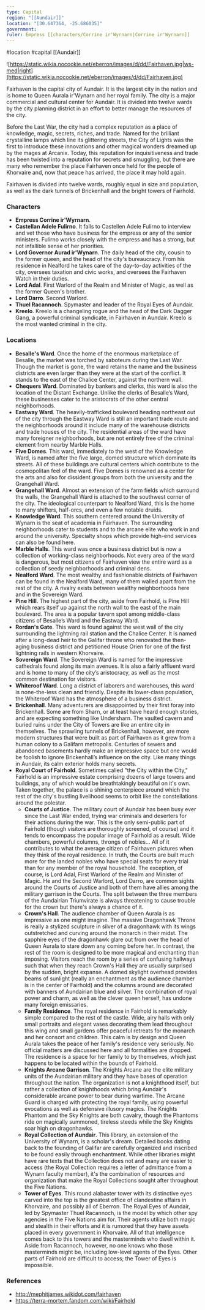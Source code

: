 ```yaml
---
type: Capital
region: "[[Aundair]]"
location: "[30.647364, -25.686035]"
government: 
ruler: Empress [[characters/Corrine ir'Wyrnarn|Corrine ir'Wyrnarn]]
---
```

 #location #capital [[Aundair]]

![https://static.wikia.nocookie.net/eberron/images/d/dd/Fairhaven.jpg|ws-med|right](https://static.wikia.nocookie.net/eberron/images/d/dd/Fairhaven.jpg)

Fairhaven is the capital city of Aundair. It is the largest city in the nation and is home to Queen Aurala ir'Wynarn and her royal family. The city is a major commercial and cultural center for Aundair. It is divided into twelve wards by the city planning district in an effort to better manage the resources of the city.

Before the Last War, the city had a complex reputation as a place of knowledge, magic, secrets, riches, and trade. Named for the brilliant crystalline lamps which line its glittering streets, the City of Lights was the first to introduce these innovations and other magical wonders dreamed up by the mages at Arcanix. Today, this reputation for inquisitiveness and trade has been twisted into a reputation for secrets and smuggling, but there are many who remember the place Fairhaven once held for the people of Khorvaire and, now that peace has arrived, the place it may hold again.

Fairhaven is divided into twelve wards, roughly equal in size and population, as well as the dark tunnels of Brickenhall and the bright towers of Fairhold.

### Characters

* **Empress Corrine ir'Wyrnarn**. 
* **Castellan Adele Fulirno**. It falls to Castellen Adele Fulirno to interview and vet those who have business for the empress or any of the senior ministers. Fulirno works closely with the empress and has a strong, but not infallible sense of her priorities.
* **Lord Governor Aurad ir'Wynarn**. The daily head of the city, cousin to the former queen, and the head of the city's bureaucracy. From his residence in Nealford he takes care of the day-to-day activities of the city, oversees taxation and civic works, and oversees the Fairhaven Watch in their duties.
* **Lord Adal**. First Warlord of the Realm and Minister of Magic, as well as the former Queen's brother.
* **Lord Darro**. Second Warlord.
* **Thuel Racannoch**. Spymaster and leader of the Royal Eyes of Aundair.
* **Kreelo**. Kreelo is a changeling rogue and the head of the Dark Dagger Gang, a powerful criminal syndicate, in Fairhaven in Aundair. Kreelo is the most wanted criminal in the city.

### Locations

* **Besalle's Ward**. Once the home of the enormous marketplace of Besalle, the market was torched by saboteurs during the Last War. Though the market is gone, the ward retains the name and the business districts are even larger than they were at the start of the conflict. It stands to the east of the Chalice Center, against the northern wall.
* **Chequers Ward**. Dominated by bankers and clerks, this ward is also the location of the Distant Exchange. Unlike the clerks of Besalle’s Ward, these businesses cater to the aristocrats of the other central neighborhoods.
* **Eastway Ward**. The heavily-trafficked boulevard heading northeast out of the city through the Eastway Ward is still an important trade route and the neighborhoods around it include many of the warehouse districts and trade houses of the city. The residential areas of the ward have many foreigner neighborhoods, but are not entirely free of the criminal element from nearby Marble Halls.
* **Five Domes**. This ward, immediately to the west of the Knowledge Ward, is named after the five large, domed structure which dominate its streets. All of these buildings are cultural centers which contribute to the cosmopolitan feel of the ward. Five Domes is renowned as a center for the arts and also for dissident groups from both the university and the Grangehall Ward.
* **Grangehall Ward**. Almost an extension of the farm fields which surround the walls, the Grangehall Ward is attached to the southwest corner of the city. The ideological counterpart to Nealford Ward, this is the home to many shifters, half-orcs, and even a few notable druids.
* **Knowledge Ward**. This southern centered around the University of Wynarn is the seat of academia in Fairhaven. The surrounding neighborhoods cater to students and to the arcane elite who work in and around the university. Specialty shops which provide high-end services can also be found here.
* **Marble Halls**. This ward was once a business district but is now a collection of working-class neighborhoods. Not every area of the ward is dangerous, but most citizens of Fairhaven view the entire ward as a collection of seedy neighborhoods and criminal dens. 
* **Nealford Ward**. The most wealthy and fashionable districts of Fairhaven can be found in the Nealford Ward, many of them walled apart from the rest of the city. A rivalry exists between wealthy neighborhoods here and in the Sovereign Ward.
* **Pine Hill**. The highest part of the city, aside from Fairhold, is Pine Hill which rears itself up against the north wall to the east of the main boulevard. The area is a popular tavern spot among middle-class citizens of Besalle’s Ward and the Eastway Ward.
* **Rordan's Gate**. This ward is found against the west wall of the city surrounding the lightning rail station and the Chalice Center. It is named after a long-dead heir to the Galifar throne who renovated the then-aging business district and petitioned House Orien for one of the first lightning rails in western Khorvaire.
* **Sovereign Ward**. The Sovereign Ward is named for the impressive cathedrals found along its main avenues. It is also a fairly affluent ward and is home to many of the city’s aristocracy, as well as the most common destination for visitors.
* **Whiteroof Ward**. Long a district of laborers and warehouses, this ward is none-the-less clean and friendly. Despite its lower-class population, the Whiteroof Ward has the atmosphere of a business district.
* **Brickenhall**. Many adventurers are disappointed by their first foray into Brickenhall. Some are from Sharn, or at least have heard enough stories, and are expecting something like Undersharn. The vaulted cavern and buried ruins under the City of Towers are like an entire city in themselves. The sprawling tunnels of Brickenhall, however, are more modern structures that were built as part of Fairhaven as it grew from a human colony to a Galifarn metropolis. Centuries of sewers and abandoned basements hardly make an impressive space but one would be foolish to ignore Brickenhall’s influence on the city. Like many things in Aundair, its calm exterior holds many secrets.
* **Royal Court of Fairhold**. Sometimes called "the City within the City," Fairhold is an impressive estate comprising dozens of large towers and buildings, any of which would be breathtakingly beautiful on it's own. Taken together, the palace is a shining centerpiece around which the rest of the city's bustling livelihood seems to orbit like the constellations around the polestar.
	* **Courts of Justice**. The military court of Aundair has been busy ever since the Last War ended, trying war criminals and deserters for their actions during the war. This is the only semi-public part of Fairhold (though visitors are thoroughly screened, of course) and it tends to encompass the popular image of Fairhold as a result. Wide chambers, powerful columns, throngs of nobles… All of it contributes to what the average citizen of Fairhaven pictures when they think of the royal residence. In truth, the Courts are built much more for the landed nobles who have special seats for every trial than for any member of the royal household. The exception, of course, is Lord Adal, First Warlord of the Realm and Minister of Magic. He and the Second Warlord, Lord Darro, are common sights around the Courts of Justice and both of them have allies among the military garrison in the Courts. The split between the three members of the Aundairian Triumvirate is always threatening to cause trouble for the crown but there's always a chance of it.
	* **Crown's Hall**. The audience chamber of Queen Aurala is as impressive as one might imagine. The massive Dragonhawk Throne is really a stylized sculpture in silver of a dragonhawk with its wings outstretched and curving around the monarch in their midst. The sapphire eyes of the dragonhawk glare out from over the head of Queen Aurala to stare down any coming before her. In contrast, the rest of the room is designed to be more magical and enchanting than imposing. Visitors reach the room by a series of confusing hallways such that when they reach Crown's Hall they are usually surprised by the sudden, bright expanse. A domed skylight overhead provides beams of sunlight (really an enchantment as the audience chamber is in the center of Fairhold) and the columns around are decorated with banners of Aundairian blue and silver. The combination of royal power and charm, as well as the clever queen herself, has undone many foreign emissaries.
	* **Family Residence**. The royal residence in Fairhold is remarkably simple compared to the rest of the castle. Wide, airy halls with only small portraits and elegant vases decorating them lead throughout this wing and small gardens offer peaceful retreats for the monarch and her consort and children. This calm is by design and Queen Aurala takes the peace of her family's residence very seriously. No official matters are discussed here and all formalities are dropped. The residence is a space for her family to by themselves, which just happens to be located within the bounds of Fairhold.
	* **Knights Arcane Garrison**. The Knights Arcane are the elite military units of the Aundairian military and they have bases of operation throughout the nation. The organization is not a knighthood itself, but rather a collection of knighthoods which bring Aundair's considerable arcane power to bear during wartime. The Arcane Guard is charged with protecting the royal family, using powerful evocations as well as defensive illusory magics. The Knights Phantom and the Sky Knights are both cavalry, though the Phantoms ride on magically summoned, tireless steeds while the Sky Knights soar high on dragonhawks.
	* **Royal Collection of Aundair**. This library, an extension of the University of Wynarn, is a scholar's dream. Detailed books dating back to the founding of Galifar are carefully organized and inscribed to be found easily through enchantment. While other libraries might have rare texts that the Collection does not and many are easier to access (the Royal Collection requires a letter of admittance from a Wynarn faculty member), it's the combination of resources and organization that make the Royal Collections sought after throughout the Five Nations.
	* **Tower of Eyes**. This round alabaster tower with its distinctive eyes carved into the top is the greatest office of clandestine affairs in Khorvaire, and possibly all of Eberron. The Royal Eyes of Aundair, led by Spymaster Thuel Racannoch, is the model by which other spy agencies in the Five Nations aim for. Their agents utilize both magic and stealth in their efforts and it is rumored that they have assets placed in every government in Khorvaire. All of that intelligence comes back to this towers and the masterminds who dwell within it. Aside from Racannoch, however, no one knows who those masterminds might be, including low-level agents of the Eyes. Other parts of Fairhold are difficult to access; the Tower of Eyes is impossible.

### References

- http://mephitjames.wikidot.com/fairhaven
- https://terra-mortem.fandom.com/wiki/Fairhold

